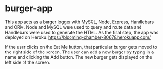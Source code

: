 # burger-app

This app acts as a burger logger with MySQL, Node, Express, Handlebars and ORM. Node and MySQL were used to query and route data and Handlebars were used to generate the HTML.  As the final step, the app was deployed on Heroku:
https://blooming-chamber-80678.herokuapp.com/

If the user clicks on the Eat Me button, that particular burger gets moved to the right side of the screen.  The user can add a new burger by typing in a name and clicking the Add button.  The new burger gets displayed on the left side of the screen.

